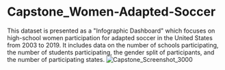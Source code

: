 # Capstone_Women-Adapted-Soccer
This dataset is presented as a "Infographic Dashboard" which focuses on high-school women participation for adapted soccer in the United States from 2003 to 2019. It includes data on the number of schools participating, the number of students participating, the gender split of participants, and the number of participating states.
![Capstone_Screenshot_3000](https://cdn.pixabay.com/photo/2023/01/31/13/01/13-01-31-81_1280.jpg)

